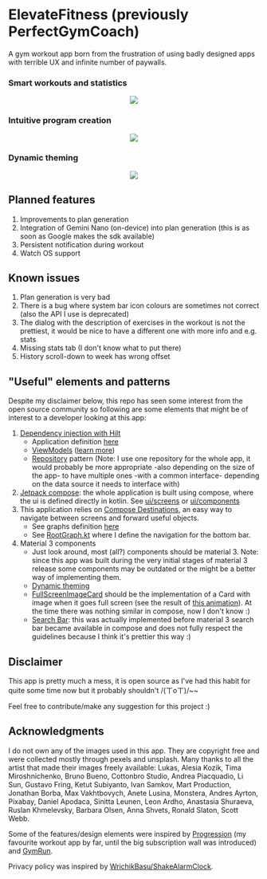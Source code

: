 # ElevateFitness (previously PerfectGymCoach)
A gym workout app born from the frustration of using badly designed apps with terrible UX and infinite number of paywalls.

### Smart workouts and statistics
<p align="center">
  <img src="https://user-images.githubusercontent.com/10598113/211208421-e3444346-5a1e-4189-bdc9-f6fc3b058b77.png" />
</p>

### Intuitive program creation
<p align="center">
  <img src="https://user-images.githubusercontent.com/10598113/211208446-51c4a814-6e17-4c13-b6ce-e94d08638690.png" />
</p>

### Dynamic theming
<p align="center">
  <img src="https://user-images.githubusercontent.com/10598113/211206672-a54ae87a-d2ce-495a-823f-97d8b18d3e07.gif" />
</p>

## Planned features
1. Improvements to plan generation
2. Integration of Gemini Nano (on-device) into plan generation (this is as soon as Google makes the sdk available) 
3. Persistent notification during workout
4. Watch OS support

## Known issues
1. Plan generation is very bad
2. There is a bug where system bar icon colours are sometimes not correct (also the API I use is deprecated)
3. The dialog with the description of exercises in the workout is not the prettiest, it would be nice to have a different one with more info and e.g. stats
4. Missing stats tab (I don't know what to put there)
5. History scroll-down to week has wrong offset

## "Useful" elements and patterns
Despite my disclaimer below, this repo has seen some interest from the open source community so following are some elements that might be of interest to a developer looking at this app:

1. [Dependency injection with Hilt](https://developer.android.com/training/dependency-injection/hilt-android)
   * Application definition [here](app/src/main/java/agdesigns/elevatefitness/MainApplication.kt)
   * [ViewModels](app/src/main/java/agdesigns/elevatefitness/viewmodels/) ([learn more](https://developer.android.com/training/dependency-injection/hilt-jetpack))
   * [Repository](app/src/main/java/agdesigns/elevatefitness/data/Repository.kt) pattern (Note: I use one repository for the whole app, it would probably be more appropriate -also depending on the size of the app- to have multiple ones -with a common interface- depending on the data source it needs to interface with)
1. [Jetpack compose](https://developer.android.com/develop/ui/compose): the whole application is built using compose, where the ui is defined directly in kotlin. See [ui/screens](app/src/main/java/agdesigns/elevatefitness/ui/screens) or [ui/components](app/src/main/java/agdesigns/elevatefitness/ui/components)
1. This application relies on [Compose Destinations](https://github.com/raamcosta/compose-destinations), an easy way to navigate between screens and forward useful objects.
   * See graphs definition [here](app/src/main/java/agdesigns/elevatefitness/ui/NavGraphs.kt)
   * See [RootGraph.kt](app/src/main/java/agdesigns/elevatefitness/ui/RootGraph.kt) where I define the navigation for the bottom bar.
1. Material 3 components
   * Just look around, most (all?) components should be material 3. Note: since this app was built during the very initial stages of material 3 release some components may be outdated or the might be a better way of implementing them.
   * [Dynamic theming](app/src/main/java/agdesigns/elevatefitness/ui/theme/Theme.kt)
   * [FullScreenImageCard](app/src/main/java/agdesigns/elevatefitness/ui/components/FullScreenImageCard.kt) should be the implementation of a Card with image when it goes full screen (see the result of [this animation](https://firebasestorage.googleapis.com/v0/b/design-spec/o/projects%2Fm3%2Fimages%2Fl0d2qjpe-cards-expand_3P_2.mp4?alt=media&token=f6252b7c-cb3d-4c91-9701-13b9bf9f482d)). At the time there was nothing similar in compose, now I don't know :)
   * [Search Bar](app/src/main/java/agdesigns/elevatefitness/ui/screens/ViewExercises.kt): this was actually implemented before material 3 search bar became available in compose and does not fully respect the guidelines because I think it's prettier this way :)

## Disclaimer
This app is pretty much a mess, it is open source as I've had this habit for quite some time now but it probably shouldn't /(ㄒoㄒ)/~~

Feel free to contribute/make any suggestion for this project :) 

## Acknowledgments
I do not own any of the images used in this app. They are copyright free and were collected mostly through pexels and unsplash. Many thanks to all the artist that made their images freely available: Lukas, Alesia Kozik, Tima Miroshnichenko, Bruno Bueno, Cottonbro Studio, Andrea Piacquadio, Li Sun, Gustavo Fring, Ketut Subiyanto, Ivan Samkov, Mart Production, Jonathan Borba, Max Vakhtbovych, Anete Lusina, Monstera, Andres Ayrton, Pixabay, Daniel Apodaca, Sinitta Leunen, Leon Ardho, Anastasia Shuraeva, Ruslan Khmelevsky, Barbara Olsen, Anna Shvets, Ronald Slaton, Scott Webb.

Some of the features/design elements were inspired by [Progression](https://play.google.com/store/apps/details?id=workout.progression.lite) (my favourite workout app by far, until the big subscription wall was introduced) and [GymRun](https://play.google.com/store/apps/details?id=com.imperon.android.gymapp).

Privacy policy was inspired by [WrichikBasu/ShakeAlarmClock](https://github.com/WrichikBasu/ShakeAlarmClock).

